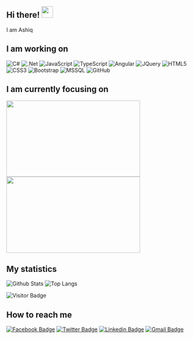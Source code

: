 ## Hi there! <img src="https://raw.githubusercontent.com/aemmadi/aemmadi/master/wave.gif" width="30px">
I am Ashiq

I am working on
---------------
![C#](https://img.shields.io/badge/c%23%20-%23239120.svg?&logo=c-sharp&logoColor=white)
![.Net](https://img.shields.io/badge/dotnet-net%23239120.svg?color=5C2D91&logo=.net&logoColor=white)
![JavaScript](https://img.shields.io/badge/javascript-%23F7DF1E.svg?&style=flat-square&logo=javascript&logoColor=black&labelColor=black)
![TypeScript](https://img.shields.io/badge/typescript%20-%23007ACC.svg?&logo=typescript&logoColor=white)
![Angular](https://img.shields.io/badge/angular%20-%23DD0031.svg?&logo=angular&logoColor=white)
![JQuery](https://img.shields.io/badge/jquery%20-%230769AD.svg?&logo=jquery&logoColor=white)
![HTML5](https://img.shields.io/badge/html5%20-%23E34F26.svg?&logo=html5&logoColor=white)
![CSS3](https://img.shields.io/badge/css3%20-%231572B6.svg?&logo=css3&logoColor=white)
![Bootstrap](https://img.shields.io/badge/bootstrap%20-%23563D7C.svg?&logo=bootstrap&logoColor=white)
![MSSQL](https://img.shields.io/badge/mysql-%2300f.svg?&logo=mysql&logoColor=white)
![GitHub](https://img.shields.io/badge/github-%23100000.svg?&logo=github&logoColor=white)

I am currently focusing on
--------------------------
<a href="https://github.com/ashiqqa/practice-ds-algo"> <img src="https://github-readme-stats.vercel.app/api/pin/?username=ashiqqa&repo=practice-ds-algo" width=350 height=200> </a> <a href="https://github.com/ashiqqa/hackerrank-solution"> <img src="https://github-readme-stats.vercel.app/api/pin/?username=ashiqqa&repo=hackerrank-solution" width=350 height=200> </a>

My statistics
---------------
![Github Stats](https://github-readme-stats.vercel.app/api?username=ashiqqa&count_private=true&show_icons=true&include_all_commits=true)
![Top Langs](https://github-readme-stats.vercel.app/api/top-langs/?username=ashiqqa&hide=TeX&layout=compact)

![Visitor Badge](https://visitor-badge.laobi.icu/badge?page_id=ashiqqa.ashiqqa)

How to reach me
---------------
[![Facebook Badge](https://img.shields.io/badge/-ashiqqa-blue?style=plastic&logo=Facebook&logoColor=white&link=https://www.facebook.com/ashiqqa/)](https://www.facebook.com/ashiqqa/)
[![Twitter Badge](https://img.shields.io/badge/-ashiqqa-blue?style=plastic&logo=Twitter&logoColor=white&link=https://twitter.com/ashiqqa/)](https://twitter.com/ashiqqa/)
[![Linkedin Badge](https://img.shields.io/badge/-ashiqqa-blue?style=flat-square&logo=Linkedin&logoColor=white&link=https://www.linkedin.com/in/ashiqqa/)](https://www.linkedin.com/in/ashiqqa/)
[![Gmail Badge](https://img.shields.io/badge/-ashiq.mail.net@gmail.com-c14438?style=flat-square&logo=Gmail&logoColor=white&link=mailto:ashiq.mail.net@gmail.com)](mailto:ashiq.mail.net@gmail.com)
